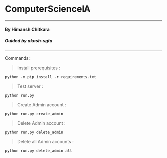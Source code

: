 # ComputerScienceIA
___
#### By Himansh Chitkara
##### Guided by akash-sgta
___
Commands:
> Install prerequisites :
```
python -m pip install -r requirements.txt
```
> Test server :
```
python run.py
```
> Create Admin account :
```
python run.py create_admin
```
> Delete Admin account :
```
python run.py delete_admin
```
> Delete all Admin accounts :
```
python run.py delete_admin all
```

